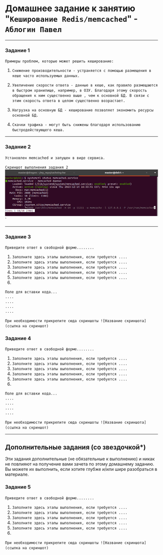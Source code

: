 # Домашнее задание к занятию "`Кеширование Redis/memcached`" - `Аблогин Павел`

---

### Задание 1

`Примеры проблем, которые может решить кеширование:`

1. `Снижение производительности - устраняется с помощью размещения в кеше часто используемых данных.`

2. `Увеличение скорости ответа - данные в кеше, как правило размещаются в быстром хранилище, например, в ОЗУ. Благодаря этому скорость обращения к ним существенно выше , чем к основной БД. В связи с этим скорость ответа в целом существенно возрастает.`

3. `Нагрузка на основную БД - кеширование позволяет экономить ресурсы основной БД.`

4. `Скачки трафика - могут быть снижены благодаря использованию быстродействующего кеша.`

---

### Задание 2

`Установлен memcached и запущен в виде сервиса.`

`Скриншот выполнения задания 2`
![Запуск memcached](img/task2.png)`

---

### Задание 3

`Приведите ответ в свободной форме........`

1. `Заполните здесь этапы выполнения, если требуется ....`
2. `Заполните здесь этапы выполнения, если требуется ....`
3. `Заполните здесь этапы выполнения, если требуется ....`
4. `Заполните здесь этапы выполнения, если требуется ....`
5. `Заполните здесь этапы выполнения, если требуется ....`
6. 

```
Поле для вставки кода...
....
....
....
....
```

`При необходимости прикрепитe сюда скриншоты
![Название скриншота](ссылка на скриншот)`

### Задание 4

`Приведите ответ в свободной форме........`

1. `Заполните здесь этапы выполнения, если требуется ....`
2. `Заполните здесь этапы выполнения, если требуется ....`
3. `Заполните здесь этапы выполнения, если требуется ....`
4. `Заполните здесь этапы выполнения, если требуется ....`
5. `Заполните здесь этапы выполнения, если требуется ....`
6. 

```
Поле для вставки кода...
....
....
....
....
```

`При необходимости прикрепитe сюда скриншоты
![Название скриншота](ссылка на скриншот)`

---
## Дополнительные задания (со звездочкой*)

Эти задания дополнительные (не обязательные к выполнению) и никак не повлияют на получение вами зачета по этому домашнему заданию. Вы можете их выполнить, если хотите глубже и/или шире разобраться в материале.

### Задание 5

`Приведите ответ в свободной форме........`

1. `Заполните здесь этапы выполнения, если требуется ....`
2. `Заполните здесь этапы выполнения, если требуется ....`
3. `Заполните здесь этапы выполнения, если требуется ....`
4. `Заполните здесь этапы выполнения, если требуется ....`
5. `Заполните здесь этапы выполнения, если требуется ....`
6. 

`При необходимости прикрепитe сюда скриншоты
![Название скриншота](ссылка на скриншот)`
